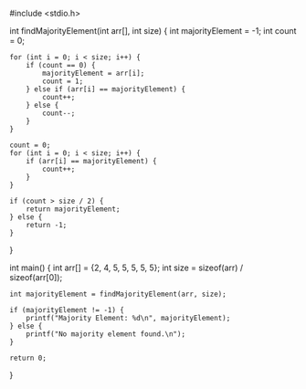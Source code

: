 #include <stdio.h>

int findMajorityElement(int arr[], int size) {
    int majorityElement = -1;
    int count = 0;

    for (int i = 0; i < size; i++) {
        if (count == 0) {
            majorityElement = arr[i];
            count = 1;
        } else if (arr[i] == majorityElement) {
            count++;
        } else {
            count--;
        }
    }

    count = 0;
    for (int i = 0; i < size; i++) {
        if (arr[i] == majorityElement) {
            count++;
        }
    }

    if (count > size / 2) {
        return majorityElement;
    } else {
        return -1;
    }
}

int main() {
    int arr[] = {2, 4, 5, 5, 5, 5, 5};
    int size = sizeof(arr) / sizeof(arr[0]);

    int majorityElement = findMajorityElement(arr, size);

    if (majorityElement != -1) {
        printf("Majority Element: %d\n", majorityElement);
    } else {
        printf("No majority element found.\n");
    }

    return 0;
}
